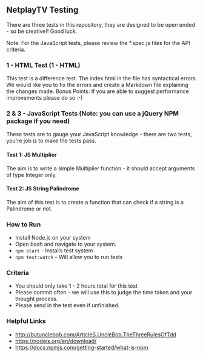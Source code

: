 ## NetplayTV Testing
There are three tests in this repository, they are designed to be open ended - so be creative!! Good luck.

Note: For the JavaScript tests, please review the *.spec.js files for the API criteria.

### 1 - HTML Test (1 - HTML)
This test is a difference test. The index.html in the file has syntactical errors. We would like you to fix the errors and create a Markdown file explaining the changes made.
Bonus Points: If you are able to suggest performance improvements please do so :-)

### 2 & 3 - JavaScript Tests (Note: you can use a jQuery NPM package if you need)
These tests are to gauge your JavaScript knowledge - there are two tests, you're job is to make the tests pass.

#### Test 1: JS Multiplier 
The aim is to write a simple Multiplier function - it should accept arguments of type Integer only.

#### Test 2: JS String Palindrome 
The aim of this test is to create a function that can check if a string is a Palindrome or not.

### How to Run
* Install Node.js on your system
* Open bash and navigate to your system.
* `npm start` - Installs test system
* `npm test:watch` - Will allow you to run tests


### Criteria
* You should only take 1 - 2 hours total for this test
* Please commit often - we will use this to judge the time taken and your thought process.
* Please send in the test even if unfinished.

### Helpful Links
* http://butunclebob.com/ArticleS.UncleBob.TheThreeRulesOfTdd
* https://nodejs.org/en/download/
* https://docs.npmjs.com/getting-started/what-is-npm